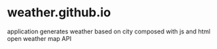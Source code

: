 # weather.github.io

application generates weather based on city
composed with js and html
open weather map API
